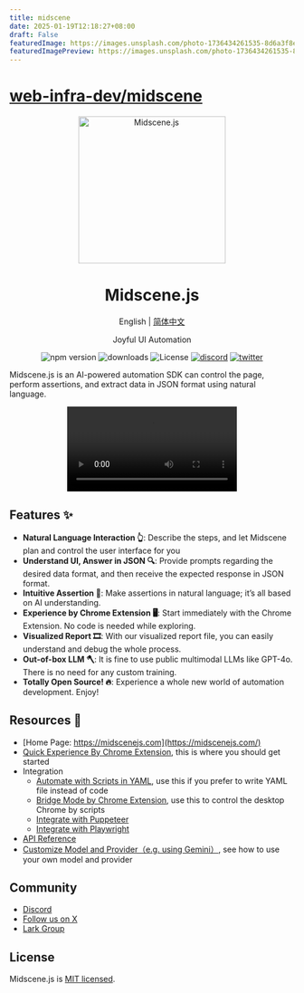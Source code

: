 ```yaml
---
title: midscene
date: 2025-01-19T12:18:27+08:00
draft: False
featuredImage: https://images.unsplash.com/photo-1736434261535-8d6a3f8e8ecf?ixid=M3w0NjAwMjJ8MHwxfHJhbmRvbXx8fHx8fHx8fDE3MzcyNjAyNzN8&ixlib=rb-4.0.3
featuredImagePreview: https://images.unsplash.com/photo-1736434261535-8d6a3f8e8ecf?ixid=M3w0NjAwMjJ8MHwxfHJhbmRvbXx8fHx8fHx8fDE3MzcyNjAyNzN8&ixlib=rb-4.0.3
---
```


# [web-infra-dev/midscene](https://github.com/web-infra-dev/midscene)

<p align="center">
  <img alt="Midscene.js"  width="260" src="https://github.com/user-attachments/assets/f60de3c1-dd6f-4213-97a1-85bf7c6e79e4">
</p>

<h1 align="center">Midscene.js</h1>
<div align="center">

English | [简体中文](./README.zh.md)

</div>

<p align="center">
  Joyful UI Automation
</p>

<p align="center">
  <img src="https://img.shields.io/npm/v/@midscene/web?style=flat-square&color=00a8f0" alt="npm version" />
  <img src="https://img.shields.io/npm/dm/@midscene/web.svg?style=flat-square&color=00a8f0" alt="downloads" />
  <img src="https://img.shields.io/badge/License-MIT-blue.svg?style=flat-square&color=00a8f0" alt="License" />
  <a href="https://discord.gg/AFHJBdnn"><img src="https://img.shields.io/discord/1328277792730779648?style=flat-square&color=7289DA&label=Discord&logo=discord&logoColor=white" alt="discord" /></a>
  <a href="https://x.com/midscene_ai"><img src="https://img.shields.io/twitter/follow/midscene_ai?style=flat-square" alt="twitter" /></a>
</p>

Midscene.js is an AI-powered automation SDK can control the page, perform assertions, and extract data in JSON format using natural language.

<p align="center">
  
<video src="https://github.com/user-attachments/assets/58ebeb48-deb0-4edf-8ca0-af6be5bf1c70" controls />

</p>


## Features ✨

- **Natural Language Interaction 👆**: Describe the steps, and let Midscene plan and control the user interface for you
- **Understand UI, Answer in JSON 🔍**: Provide prompts regarding the desired data format, and then receive the expected response in JSON format.
- **Intuitive Assertion 🤔**: Make assertions in natural language; it’s all based on AI understanding.
- **Experience by Chrome Extension 🖥️**: Start immediately with the Chrome Extension. No code is needed while exploring.
- **Visualized Report 🎞️**: With our visualized report file, you can easily understand and debug the whole process.
- **Out-of-box LLM 🪓**: It is fine to use public multimodal LLMs like GPT-4o. There is no need for any custom training.
- **Totally Open Source! 🔥**: Experience a whole new world of automation development. Enjoy!

## Resources 📄

* [Home Page: https://midscenejs.com](https://midscenejs.com/)
* [Quick Experience By Chrome Extension](https://midscenejs.com/quick-experience.html), this is where you should get started 
* Integration
  * [Automate with Scripts in YAML](https://midscenejs.com/automate-with-scripts-in-yaml.html), use this if you prefer to write YAML file instead of code
  * [Bridge Mode by Chrome Extension](https://midscenejs.com/bridge-mode-by-chrome-extension.html), use this to control the desktop Chrome by scripts
  * [Integrate with Puppeteer](https://midscenejs.com/integrate-with-puppeteer.html)
  * [Integrate with Playwright](https://midscenejs.com/integrate-with-playwright.html)
* [API Reference](https://midscenejs.com/api.html)
* [Customize Model and Provider（e.g. using Gemini）](https://midscenejs.com/model-provider.html), see how to use your own model and provider

## Community

* [Discord](https://discord.gg/AFHJBdnn)
* [Follow us on X](https://x.com/midscene_ai)
* [Lark Group](https://applink.larkoffice.com/client/chat/chatter/add_by_link?link_token=291q2b25-e913-411a-8c51-191e59aab14d)

## License

Midscene.js is [MIT licensed](https://github.com/web-infra-dev/midscene/blob/main/LICENSE).
